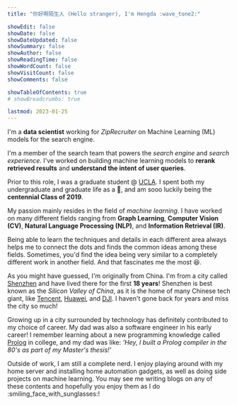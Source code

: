 ```yaml
---
title: "你好啊陌生人 (Hello stranger), I'm Hengda :wave_tone2:"

showEdit: false
showDate: false
showDateUpdated: false
showSummary: false
showAuthor: false
showReadingTime: false
showWordCount: false
showVisitCount: false
showComments: false

showTableOfContents: true
# showBreadcrumbs: true

lastmod: 2023-01-25
---
```


I'm a **data scientist** working for *ZipRecruiter* on Machine Learning (ML) models for the search engine.

I'm a member of the search team that powers the *search engine* and *search experience*.
I've worked on building machine learning models to **rerank retrieved results** and **understand the intent of user queries**.

Prior to this role, I was a graduate student @ [UCLA](https://www.cs.ucla.edu/).
I spent both my undergraduate and graduate life as a :bear:, and am sooo luckily being the **centennial Class of 2019**.

My passion mainly resides in the field of *machine learning*.
I have worked on many different fields ranging from **Graph Learning**, **Computer Vision (CV)**, **Natural Language Processing (NLP)**, and **Information Retrieval (IR)**.

Being able to learn the techniques and details in each different area always helps me to connect the dots and finds the common ideas among these fields.
Sometimes, you'd find the idea being very similar to a completely different work in another field.
And that fascinates me the most :satisfied:.

As you might have guessed, I'm originally from China.
I'm from a city called [Shenzhen](https://en.wikipedia.org/wiki/Shenzhen) and have lived there for the first **18 years**!
Shenzhen is best known as the *Silicon Valley of China*, as it is the home of many Chinese tech giant, like [Tencent](https://www.tencent.com), [Huawei](https://www.huawei.com), and [DJI](https://www.dji.com).
I haven't gone back for years and miss the city so much!

Growing up in a city surrounded by technology has definitely contributed to my choice of career.
My dad was also a software engineer in his early career!
I remember learning about a new programming knowledge called [Prolog](https://en.wikipedia.org/wiki/Prolog) in college, and my dad was like: *'Hey, I built a Prolog compiler in the 80's as part of my Master's thesis!'*

Outside of work, I am still a complete nerd.
I enjoy playing around with my home server and installing home automation gadgets, as well as doing side projects on machine learning.
You may see me writing blogs on any of these contents and hopefully you enjoy them as I do :smiling_face_with_sunglasses:!

